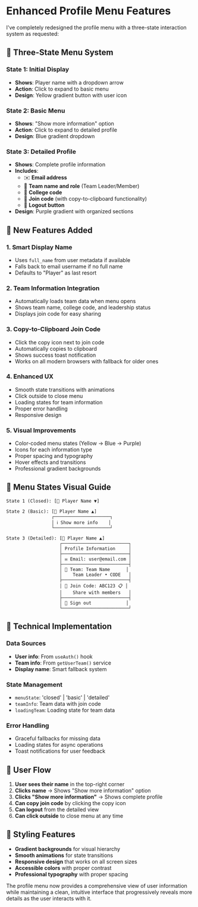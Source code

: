 # Enhanced Profile Menu Features

I've completely redesigned the profile menu with a three-state interaction system as requested:

## 🎯 Three-State Menu System

### State 1: Initial Display
- **Shows**: Player name with a dropdown arrow
- **Action**: Click to expand to basic menu
- **Design**: Yellow gradient button with user icon

### State 2: Basic Menu  
- **Shows**: "Show more information" option
- **Action**: Click to expand to detailed profile
- **Design**: Blue gradient dropdown

### State 3: Detailed Profile
- **Shows**: Complete profile information
- **Includes**:
  - ✉️ **Email address**
  - 👥 **Team name and role** (Team Leader/Member)
  - 🏫 **College code**
  - 🔗 **Join code** (with copy-to-clipboard functionality)
  - 🚪 **Logout button**
- **Design**: Purple gradient with organized sections

## 🚀 New Features Added

### 1. Smart Display Name
- Uses `full_name` from user metadata if available
- Falls back to email username if no full name
- Defaults to "Player" as last resort

### 2. Team Information Integration
- Automatically loads team data when menu opens
- Shows team name, college code, and leadership status
- Displays join code for easy sharing

### 3. Copy-to-Clipboard Join Code
- Click the copy icon next to join code
- Automatically copies to clipboard
- Shows success toast notification
- Works on all modern browsers with fallback for older ones

### 4. Enhanced UX
- Smooth state transitions with animations
- Click outside to close menu
- Loading states for team information
- Proper error handling
- Responsive design

### 5. Visual Improvements
- Color-coded menu states (Yellow → Blue → Purple)
- Icons for each information type
- Proper spacing and typography
- Hover effects and transitions
- Professional gradient backgrounds

## 🎨 Menu States Visual Guide

```
State 1 (Closed): [👤 Player Name ▼]

State 2 (Basic): [👤 Player Name ▲]
                 ┌─────────────────────┐
                 │ ℹ️ Show more info    │
                 └─────────────────────┘

State 3 (Detailed): [👤 Player Name ▲]
                    ┌─────────────────────────┐
                    │ Profile Information     │
                    ├─────────────────────────┤
                    │ ✉️ Email: user@email.com │
                    ├─────────────────────────┤
                    │ 👥 Team: Team Name      │
                    │    Team Leader • CODE   │
                    ├─────────────────────────┤
                    │ 🔗 Join Code: ABC123 📋 │
                    │    Share with members   │
                    ├─────────────────────────┤
                    │ 🚪 Sign out             │
                    └─────────────────────────┘
```

## 🔧 Technical Implementation

### Data Sources
- **User info**: From `useAuth()` hook
- **Team info**: From `getUserTeam()` service
- **Display name**: Smart fallback system

### State Management
- `menuState`: 'closed' | 'basic' | 'detailed'
- `teamInfo`: Team data with join code
- `loadingTeam`: Loading state for team data

### Error Handling
- Graceful fallbacks for missing data
- Loading states for async operations
- Toast notifications for user feedback

## 🎯 User Flow

1. **User sees their name** in the top-right corner
2. **Clicks name** → Shows "Show more information" option
3. **Clicks "Show more information"** → Shows complete profile
4. **Can copy join code** by clicking the copy icon
5. **Can logout** from the detailed view
6. **Can click outside** to close menu at any time

## 🎨 Styling Features

- **Gradient backgrounds** for visual hierarchy
- **Smooth animations** for state transitions
- **Responsive design** that works on all screen sizes
- **Accessible colors** with proper contrast
- **Professional typography** with proper spacing

The profile menu now provides a comprehensive view of user information while maintaining a clean, intuitive interface that progressively reveals more details as the user interacts with it.